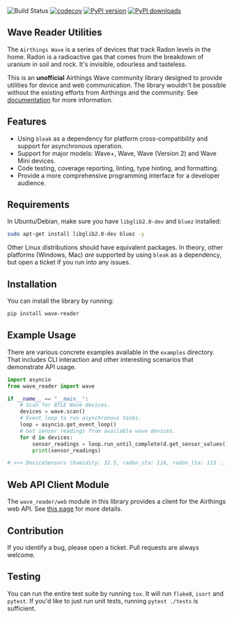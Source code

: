 ![Build Status](https://github.com/ztroop/wave-reader/workflows/Build%20Status/badge.svg)
[![codecov](https://codecov.io/gh/ztroop/wave-reader-utils/branch/master/graph/badge.svg?token=NG9H8YO1ID)](https://codecov.io/gh/ztroop/wave-reader-utils)
[![PyPI version](https://badge.fury.io/py/wave-reader.svg)](https://badge.fury.io/py/wave-reader)
[![PyPI downloads](https://img.shields.io/pypi/dm/wave-reader)](https://pypi.org/project/wave-reader/)

## Wave Reader Utilities

The `Airthings Wave` is a series of devices that track Radon levels in the home. Radon is a radioactive
gas that comes from the breakdown of uranium in soil and rock. It's invisible, odourless and tasteless.

This is an **unofficial** Airthings Wave community library designed to provide utilities for device
and web communication. The library wouldn't be possible without the existing efforts from Airthings
and the community. See [documentation](https://ztroop.github.io/wave-reader-utils/) for more information.

## Features

- Using `bleak` as a dependency for platform cross-compatibility and support for asynchronous operation.
- Support for major models: Wave+, Wave, Wave (Version 2) and Wave Mini devices.
- Code testing, coverage reporting, linting, type hinting, and formatting.
- Provide a more comprehensive programming interface for a developer audience.

## Requirements

In Ubuntu/Debian, make sure you have `libglib2.0-dev` and `bluez` installed:

```sh
sudo apt-get install libglib2.0-dev bluez -y
```

Other Linux distributions should have equivalent packages. In theory, other platforms
(Windows, Mac) _are_ supported by using `bleak` as a dependency, but open a ticket
if you run into any issues.

## Installation

You can install the library by running:

```sh
pip install wave-reader
```

## Example Usage

There are various concrete examples available in the `examples` directory. That includes
CLI interaction and other interesting scenarios that demonstrate API usage.

```python
import asyncio
from wave_reader import wave

if __name__ == "__main__":
    # Scan for BTLE Wave devices.
    devices = wave.scan()
    # Event loop to run asynchronous tasks.
    loop = asyncio.get_event_loop()
    # Get sensor readings from available wave devices.
    for d in devices:
        sensor_readings = loop.run_until_complete(d.get_sensor_values())
        print(sensor_readings)

# >>> DeviceSensors (humidity: 32.5, radon_sta: 116, radon_lta: 113 ...
```

## Web API Client Module

The `wave_reader/web` module in this library provides a client for the Airthings
web API. See [this page](./wave_reader/web/README.md) for more details.

## Contribution

If you identify a bug, please open a ticket. Pull requests are always welcome.

## Testing

You can run the entire test suite by running `tox`. It will run `flake8`, `isort` and `pytest`.
If you'd like to just run unit tests, running `pytest ./tests` is sufficient.
